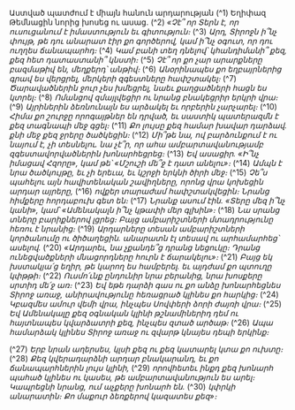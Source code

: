 
Աստված պատժում է միայն հանուն արդարության
(^1) Եղիփազ Թեմնացին նորից խոսեց ու ասաց.
(^2) _«Չէ՞ որ Տերն է, որ ուսուցանում է իմաստություն եւ գիտություն։_
(^3) _Արդ, Տիրոջն ի՞նչ փույթ,
թե դու անարատ էիր քո գործերով,
կամ ի՞նչ օգուտ, որ դու ուղղես ճանապարհդ։_
(^4) _Կամ բանի տեղ դնելով՝ կհանդիմանի՞ քեզ,
քեզ հետ դատաստանի՞ կնստի։_
(^5) _Չէ՞ որ քո չար արարքները բազմաթիվ են,
մեղքերդ՝ անթիվ։_
(^6) _Անօրինապես քո եղբայրներից գրավ ես վերցրել,
մերկերի զգեստները հափշտակել։_
(^7) _Ծարավածներին ջուր չես խմեցրել,
նաեւ քաղցածների հացն ես կտրել։_
(^8) _Ոմանցով զմայլվեցիր ու նրանց բնակեցրիր երկրի վրա։_
(^9) _Այրիներին ձեռնունայն ես արձակել
եւ որբերին չարչարել։_
(^10) _Հիմա քո շուրջը որոգայթներ են դրված,
եւ սաստիկ պատերազմն է քեզ տագնապի մեջ գցել։_
(^11) _Քո լույսը քեզ համար խավար դարձավ.
քնի մեջ քեզ ջրերը ծածկեցին։_
(^12) _Մի՞թե նա, ով բարձունքում է ու նայում է, չի տեսնելու.
նա չէ՞ր, որ ահա ամբարտավանությամբ զգեստավորվածներին խոնարհեցրեց։_
(^13) _Եվ ասացիր. «Ի՞նչ իմացավ Հզորը»,
կամ թե՝ «Մշուշի մե՞ջ է դատ անելու»։_
(^14) _Ամպն է նրա ծածկույթը, եւ չի երեւա,
եւ կշրջի երկնի ծիրի մեջ։_
(^15) _Չե՞ս պահելու այն հավիտենական շավիղները,
որոնց վրա կոխեցին արդար այրերը,_
(^16) _ովքեր տարաժամ հափշտակվեցին։
Նրանց հիմքերը հորդաբուխ գետ են։_
(^17) _Նրանք ասում էին. «Տերը մեզ ի՞նչ կանի»,
կամ՝ «Ամենակալն ի՞նչ կթափի մեր գլխին»։_
(^18) _Նա սրանց տները բարիքներով լցրեց։
Բայց ամբարիշտների մտադրությունը հեռու է նրանից։_
(^19) _Արդարները տեսան ամբարիշտների կործանումը ու ծիծաղեցին.
անարատն էլ տեսավ ու արհամարհեց՝ ասելով._
(^20) _«Արդարեւ, նա չքանդե՞ց դրանց նեցուկը։
Դրանց ունեցվածքների մնացորդները հուրն է ճարակելու»։_
(^21) _Բայց եկ խստակյա՛ց եղիր, թե կարող ես համբերել.
եւ այդժամ քո պտուղը կփթթի։_
(^22) _Ուսմո՛ւնք ընդունիր նրա բերանից,
նրա խոսքերը սրտիդ մե՛ջ առ։_
(^23) _Եվ եթե դարձի գաս
ու քո անձը խոնարհեցնես Տիրոջ առաջ,
անիրավությունը հեռացրած կլինես քո հարկից։_
(^24) _Կբազմես ամուր վեմի վրա,
ինչպես Սովփերի ձորի ժայռի վրա։_
(^25) _Եվ Ամենակալը քեզ օգնական կլինի թշնամիներիդ դեմ
ու հայտնապես կվարձատրի քեզ, ինչպես զտած արծաթ։_
(^26) _Ապա համարձակ կլինես Տիրոջ առաջ
ու զվարթ կնայես դեպի երկինք։_


(^27) _Երբ նրան աղերսես, կլսի քեզ
ու քեզ կատարել կտա քո ուխտը։_
(^28) _Քեզ կվերադարձնի արդար բնակարանդ,
եւ քո ճանապարհներին լույս կլինի,_
(^29) _որովհետեւ ինքդ քեզ խոնարհ պահած կլինես
ու կասես, թե ամբարտավանություն ես արել։
Կապրեցնի նրանց, ում աչքերը խոնարհ են._
(^30) _կփրկի անարատին։
Քո մաքուր ձեռքերով կազատես քեզ»։_
